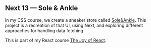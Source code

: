## Next 13 — Sole & Ankle

In my CSS course, we create a sneaker store called [Sole&Ankle](https://github.com/css-for-js/sole-and-ankle). This project is a recreation of that UI, using Next, and exploring different approaches for handling data fetching.

This is part of my React course [The Joy of React](https://joyofreact.com/).
